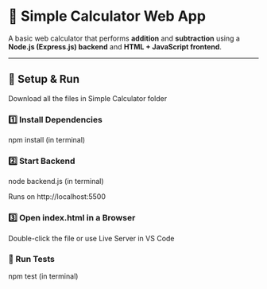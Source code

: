# 🧮 Simple Calculator Web App

A basic web calculator that performs **addition** and **subtraction** using a **Node.js (Express.js) backend** and **HTML + JavaScript frontend**.

---

## **🚀 Setup & Run**

Download all the files in Simple Calculator folder

### **1️⃣ Install Dependencies**
npm install (in terminal)

### **2️⃣ Start Backend**
node backend.js (in terminal)

Runs on http://localhost:5500

### **3️⃣ Open index.html in a Browser**
Double-click the file or use Live Server in VS Code

### **🔬 Run Tests**
npm test (in terminal)
